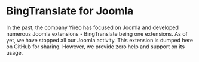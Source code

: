 # BingTranslate for Joomla
In the past, the company Yireo has focused on Joomla and developed
numerous Joomla extensions - BingTranslate being one extensions. 
As of yet, we have stopped all our Joomla activity. This
extension is dumped here on GitHub for sharing. However, we provide zero
help and support on its usage.
